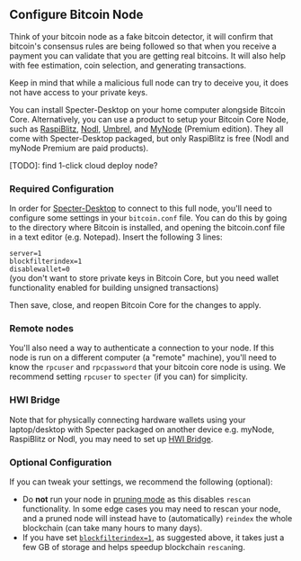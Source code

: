 ##  Configure Bitcoin Node

Think of your bitcoin node as a fake bitcoin detector, it will confirm that bitcoin's consensus rules are being followed so that when you receive a payment you can validate that you are getting real bitcoins.
It will also help with fee estimation, coin selection, and generating transactions.

Keep in mind that while a malicious full node can try to deceive you, it does not have access to your private keys.

You can install Specter-Desktop on your home computer alongside Bitcoin Core. 
Alternatively, you can use a product to setup your Bitcoin Core Node, such as [RaspiBlitz](https://shop.fulmo.org/raspiblitz/), [Nodl](https://www.nodl.it/), [Umbrel](https://getumbrel.com/), and [MyNode](https://mynodebtc.com/) (Premium edition).
They all come with Specter-Desktop packaged, but only RaspiBlitz is free (Nodl and myNode Premium are paid products).

[TODO]: find 1-click cloud deploy node?

### Required Configuration
In order for [Specter-Desktop](#install-specter-desktop) to connect to this full node, you'll need to configure some settings in your `bitcoin.conf` file.
You can do this by going to the directory where Bitcoin is installed, and opening the bitcoin.conf file in a text editor (e.g. Notepad).
Insert the following 3 lines:

`server=1`  
`blockfilterindex=1`  
`disablewallet=0`  
(you don't want to store private keys in Bitcoin Core, but you need wallet functionality enabled for building unsigned transactions) 

Then save, close, and reopen Bitcoin Core for the changes to apply.

### Remote nodes
You'll also need a way to authenticate a connection to your node.
If this node is run on a different computer (a "remote" machine), you'll need to know the `rpcuser` and `rpcpassword` that your bitcoin core node is using.
We recommend setting `rpcuser` to `specter` (if you can) for simplicity.

### HWI Bridge
Note that for physically connecting hardware wallets using your laptop/desktop with Specter packaged on another device e.g. myNode, RaspiBlitz or Nodl, you may need to set up [HWI Bridge](https://github.com/cryptoadvance/specter-desktop/blob/master/docs/hwibridge.md). 

### Optional Configuration
If you can tweak your settings, we recommend the following (optional):

* Do **not** run your node in [pruning mode](https://bitcoin.org/en/full-node#reduce-storage) as this disables `rescan` functionality.
In some edge cases you may need to rescan your node, and a pruned node will instead have to (automatically) `reindex` the whole blockchain (can take many hours to many days).
* If you have set [`blockfilterindex=1`](https://bitcoin.org/en/release/v0.19.0.1), as suggested above, it takes just a few GB of storage and helps speedup blockchain `rescan`ing.


